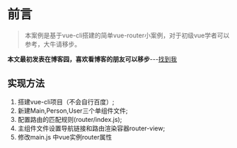 # 前言

> 本案例是基于vue-cli搭建的简单vue-router小案例，对于初级vue学者可以参考，大牛请移步。

**本文最初发表在博客园，喜欢看博客的朋友可以移步**---<a href="https://www.cnblogs.com/dreamcc/p/10553013.html">找到我</a>

## 实现方法

1. 搭建vue-cli项目（不会自行百度）;
2. 新建Main,Person,User三个单组件文件;
3. 配置路由的匹配规则(router/index.js);
4. 主组件文件设置导航链接和路由渲染容器router-view;
5. 修改main.js 中vue实例router属性
